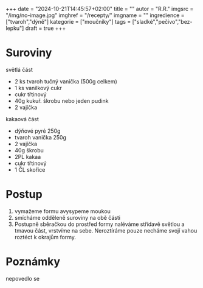 
+++
date = "2024-10-21T14:45:57+02:00"
title = ""
autor = "R.R."
imgsrc = "/img/no-image.jpg"
imghref = "/recepty/"
imgname = ""
ingredience = ["tvaroh","dýně"]
kategorie = ["moučníky"]
tags = ["sladké","pečivo","bez-lepku"]
draft = true
+++


# Suroviny
světlá část
- 2 ks tvaroh tučný vanička (500g celkem)
- 1 ks vanilkový cukr  
- cukr třtinový 
- 40g kukuř. škrobu nebo jeden pudink
- 2 vajíčka

kakaová část 
- dýňové pyré 250g
- tvaroh vanička 250g
- 2 vajíčka
- 40g škrobu
- 2PL kakaa
- cukr třtinový  
- 1 ČL skořice



# Postup
1. vymažeme formu avysypeme moukou
2. smícháme odděleně suroviny na obě části
3. Postupně sběračkou do prostřed formy naléváme střídavě světlou a tmavou část, vrstvíme na  sebe. Neroztíráme pouze necháme svojí vahou roztéct k okrajům formy.

# Poznámky
nepovedlo se

<!-- --> 